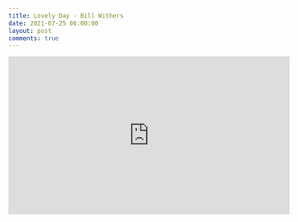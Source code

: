 ```yaml
---
title: Lovely Day - Bill Withers
date: 2021-07-25 06:00:00
layout: post
comments: true
---
```


<iframe width="560" height="315" src="https://www.youtube.com/embed/bEeaS6fuUoA" title="YouTube video player" frameborder="0" allow="accelerometer; autoplay; clipboard-write; encrypted-media; gyroscope; picture-in-picture" allowfullscreen></iframe>
